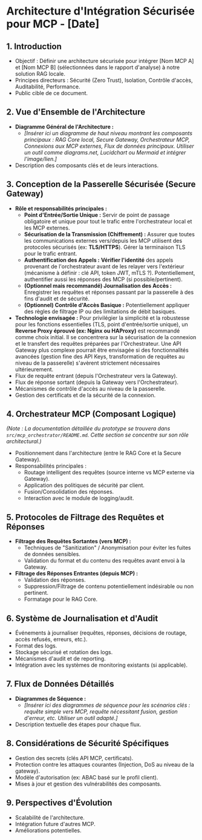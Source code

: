 # Architecture d'Intégration Sécurisée pour MCP - [Date]

## 1. Introduction

*   Objectif : Définir une architecture sécurisée pour intégrer [Nom MCP A] et [Nom MCP B] (sélectionnées dans le rapport d'analyse) à notre solution RAG locale.
*   Principes directeurs : Sécurité (Zero Trust), Isolation, Contrôle d'accès, Auditabilité, Performance.
*   Public cible de ce document.

## 2. Vue d'Ensemble de l'Architecture

*   **Diagramme Général de l'Architecture :**
    *   *[Insérer ici un diagramme de haut niveau montrant les composants principaux : RAG Core local, Secure Gateway, Orchestrateur MCP, Connexions aux MCP externes, Flux de données principaux. Utiliser un outil comme diagrams.net, Lucidchart ou Mermaid et intégrer l'image/lien.]*
*   Description des composants clés et de leurs interactions.

## 3. Conception de la Passerelle Sécurisée (Secure Gateway)

*   **Rôle et responsabilités principales :**
    *   **Point d'Entrée/Sortie Unique :** Servir de point de passage obligatoire et unique pour tout le trafic entre l'orchestrateur local et les MCP externes.
    *   **Sécurisation de la Transmission (Chiffrement) :** Assurer que toutes les communications externes vers/depuis les MCP utilisent des protocoles sécurisés (ex: **TLS/HTTPS**). Gérer la terminaison TLS pour le trafic entrant.
    *   **Authentification des Appels :** **Vérifier l'identité** des appels provenant de l'orchestrateur avant de les relayer vers l'extérieur (mécanisme à définir : clé API, token JWT, mTLS ?). Potentiellement, authentifier aussi les réponses des MCP (si possible/pertinent).
    *   **(Optionnel mais recommandé) Journalisation des Accès :** Enregistrer les requêtes et réponses passant par la passerelle à des fins d'audit et de sécurité.
    *   **(Optionnel) Contrôle d'Accès Basique :** Potentiellement appliquer des règles de filtrage IP ou des limitations de débit basiques.
*   **Technologie envisagée :** Pour privilégier la simplicité et la robustesse pour les fonctions essentielles (TLS, point d'entrée/sortie unique), un **Reverse Proxy éprouvé (ex: Nginx ou HAProxy)** est recommandé comme choix initial. Il se concentrera sur la sécurisation de la connexion et le transfert des requêtes préparées par l'Orchestrateur. Une API Gateway plus complexe pourrait être envisagée si des fonctionnalités avancées (gestion fine des API Keys, transformation de requêtes au niveau de la passerelle) s'avèrent strictement nécessaires ultérieurement.
*   Flux de requête entrant (depuis l'Orchestrateur vers la Gateway).
*   Flux de réponse sortant (depuis la Gateway vers l'Orchestrateur).
*   Mécanismes de contrôle d'accès au niveau de la passerelle.
*   Gestion des certificats et de la sécurité de la connexion.

## 4. Orchestrateur MCP (Composant Logique)

*(Note : La documentation détaillée du prototype se trouvera dans `src/mcp_orchestrator/README.md`. Cette section se concentre sur son rôle architectural.)*

*   Positionnement dans l'architecture (entre le RAG Core et la Secure Gateway).
*   Responsabilités principales :
    *   Routage intelligent des requêtes (source interne vs MCP externe via Gateway).
    *   Application des politiques de sécurité par client.
    *   Fusion/Consolidation des réponses.
    *   Interaction avec le module de logging/audit.

## 5. Protocoles de Filtrage des Requêtes et Réponses

*   **Filtrage des Requêtes Sortantes (vers MCP) :**
    *   Techniques de "Sanitization" / Anonymisation pour éviter les fuites de données sensibles.
    *   Validation du format et du contenu des requêtes avant envoi à la Gateway.
*   **Filtrage des Réponses Entrantes (depuis MCP) :**
    *   Validation des réponses.
    *   Suppression/Filtrage de contenu potentiellement indésirable ou non pertinent.
    *   Formatage pour le RAG Core.

## 6. Système de Journalisation et d'Audit

*   Événements à journaliser (requêtes, réponses, décisions de routage, accès refusés, erreurs, etc.).
*   Format des logs.
*   Stockage sécurisé et rotation des logs.
*   Mécanismes d'audit et de reporting.
*   Intégration avec les systèmes de monitoring existants (si applicable).

## 7. Flux de Données Détaillés

*   **Diagrammes de Séquence :**
    *   *[Insérer ici des diagrammes de séquence pour les scénarios clés : requête simple vers MCP, requête nécessitant fusion, gestion d'erreur, etc. Utiliser un outil adapté.]*
*   Description textuelle des étapes pour chaque flux.

## 8. Considérations de Sécurité Spécifiques

*   Gestion des secrets (clés API MCP, certificats).
*   Protection contre les attaques courantes (Injection, DoS au niveau de la gateway).
*   Modèle d'autorisation (ex: ABAC basé sur le profil client).
*   Mises à jour et gestion des vulnérabilités des composants.

## 9. Perspectives d'Évolution

*   Scalabilité de l'architecture.
*   Intégration future d'autres MCP.
*   Améliorations potentielles. 